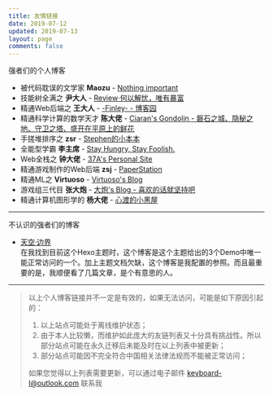 ```yaml
---
title: 友情链接
date: 2019-07-12
updated: 2019-07-13
layout: page
comments: false
---
```


强者们的个人博客

- 被代码耽误的文学家 **Maozu** - [Nothing important](https://blog.maozu.ink/)
- 技能树全满之 **尹大人** - [Review·何以解忧，唯有暴富](https://www.yichya.dev/)
- 精通Web后端之 **王大人** - [-Finley- - 博客园](https://www.cnblogs.com/Finley)
- 精通科学计算的数学天才 **陈大佬** - [Ciaran's Gondolin - 磐石之城、隐秘之地、守卫之塔、盛开在平原上的鲜花](https://blog.ciaran.cn/)
- 手搓堆排序之 **zsr** - [Stephen的小本本](http://www.stephenzhang.me/)
- 全能型学霸 **李主席** - [Stay Hungry, Stay Foolish.](https://tobiaslee.top/)
- Web全栈之 **钟大佬** - [37A's Personal Site](http://blog.three7.cc/)
- 精通游戏制作的Web后端 **zsj** - [PaperStation](https://onesaber.github.io/PaperStation/)
- 精通ML之 **Virtuoso** - [Virtuoso's Blog](https://blog.v1rtuoso.cn/)
- 游戏组三代目 **张大炮** - [大炮's Blog - 喜欢的话就坚持吧](https://blog.dapaostudio.com/)
- 精通计算机图形学的 **杨大佬** - [心渡的小黑屋](http://blog.xindu233.com/)

---

不认识的强者们的博客

- [天空·边界](https://liyin.date/)  
  在我找到目前这个Hexo主题时，这个博客是这个主题给出的3个Demo中唯一能正常访问的一个。加上主题文档欠缺，这个博客是我配置的参照。而且最重要的是，我顺便看了几篇文章，是个有意思的人。

---

> 以上个人博客链接并不一定是有效的，如果无法访问，可能是如下原因引起的：
> 
> 1. 以上站点可能处于离线维护状态；
> 2. 由于本人比较懒，而维护如此庞大的友链列表又十分具有挑战性。所以部分站点可能在永久迁移后未能及时在以上列表中被更新；
> 3. 部分站点可能因不完全符合中国相关法律法规而不能被正常访问；
> 
> 如果您觉得以上列表需要更新，可以通过电子邮件 [keyboard-l@outlook.com](mailto:keyboard-l@outlook.com) 联系我
